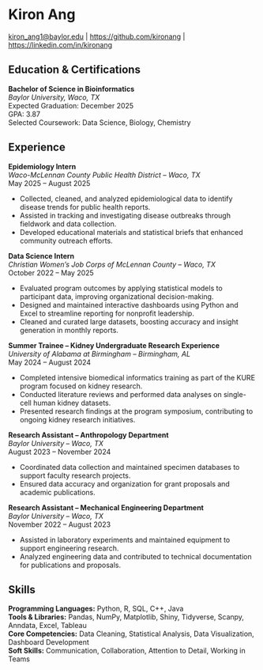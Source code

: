 # Kiron Ang  
kiron_ang1@baylor.edu | https://github.com/kironang | https://linkedin.com/in/kironang

## Education & Certifications  

**Bachelor of Science in Bioinformatics**  
*Baylor University, Waco, TX*  
Expected Graduation: December 2025  
GPA: 3.87  
Selected Coursework: Data Science, Biology, Chemistry  

## Experience  

**Epidemiology Intern**  
*Waco-McLennan County Public Health District – Waco, TX*  
May 2025 – August 2025  
- Collected, cleaned, and analyzed epidemiological data to identify disease trends for public health reports.  
- Assisted in tracking and investigating disease outbreaks through fieldwork and data collection.  
- Developed educational materials and statistical briefs that enhanced community outreach efforts.  

**Data Science Intern**  
*Christian Women’s Job Corps of McLennan County – Waco, TX*  
October 2022 – May 2025  
- Evaluated program outcomes by applying statistical models to participant data, improving organizational decision-making.  
- Designed and maintained interactive dashboards using Python and Excel to streamline reporting for nonprofit leadership.  
- Cleaned and curated large datasets, boosting accuracy and insight generation in monthly reports.  

**Summer Trainee – Kidney Undergraduate Research Experience**  
*University of Alabama at Birmingham – Birmingham, AL*  
May 2024 – August 2024  
- Completed intensive biomedical informatics training as part of the KURE program focused on kidney research.  
- Conducted literature reviews and performed data analyses on single-cell human kidney datasets.  
- Presented research findings at the program symposium, contributing to ongoing kidney research initiatives.  

**Research Assistant – Anthropology Department**  
*Baylor University – Waco, TX*  
August 2023 – November 2024  
- Coordinated data collection and maintained specimen databases to support faculty research projects.  
- Ensured data accuracy and organization for grant proposals and academic publications.  

**Research Assistant – Mechanical Engineering Department**  
*Baylor University – Waco, TX*  
November 2022 – August 2023  
- Assisted in laboratory experiments and maintained equipment to support engineering research.  
- Analyzed engineering data and contributed to technical documentation for publications and proposals.  

## Skills  

**Programming Languages:** Python, R, SQL, C++, Java  
**Tools & Libraries:** Pandas, NumPy, Matplotlib, Shiny, Tidyverse, Scanpy, Anndata, Excel, Tableau  
**Core Competencies:** Data Cleaning, Statistical Analysis, Data Visualization, Dashboard Development  
**Soft Skills:** Communication, Collaboration, Attention to Detail, Working in Teams
